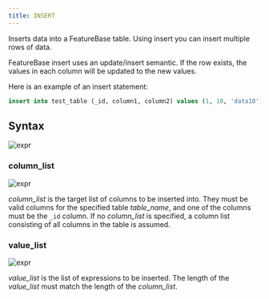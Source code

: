```yaml
---
title: INSERT
---
```


Inserts data into a FeatureBase table. Using insert you can insert multiple rows of data.

FeatureBase insert uses an update/insert semantic. If the row exists, the values in each column will be updated to the new values.

Here is an example of an insert statement:

```sql
insert into test_table (_id, column1, column2) values (1, 10, 'data10'), (2, 10, 'data10');
```

## Syntax

![expr](/img/sql/insert_stmt.svg)

### column_list

![expr](/img/sql/column_list.svg)

_column_list_ is the target list of columns to be inserted into. They must be valid columns for the specified table _table_name_, and one of the columns must be the `_id` column. If no _column_list_ is specified, a column list consisting of all columns in the table is assumed.

### value_list

![expr](/img/sql/value_list.svg)

_value_list_ is the list of expressions to be inserted. The length of the _value_list_ must match the length of the _column_list_.
